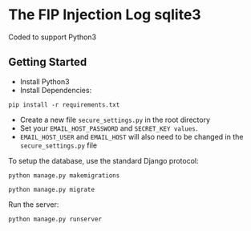 # The FIP Injection Log sqlite3

Coded to support Python3

## Getting Started
- Install Python3
- Install Dependencies:

`pip install -r requirements.txt`

- Create a new file `secure_settings.py` in the root directory
- Set your `EMAIL_HOST_PASSWORD` and `SECRET_KEY values`.
- `EMAIL_HOST_USER` and `EMAIL_HOST` will also need to be changed in the `secure_settings.py` file


To setup the database, use the standard Django protocol:

`python manage.py makemigrations`

`python manage.py migrate`

Run the server:

`python manage.py runserver`
